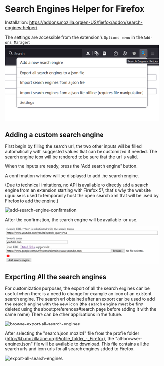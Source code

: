 # Search Engines Helper for Firefox
Installation: https://addons.mozilla.org/en-US/firefox/addon/search-engines-helper/

The settings are accessible from the extension's `Options menu` in the `Add-ons Manager`:
![menu](https://raw.githubusercontent.com/soufianesakhi/firefox-search-engines-helper/master/screenshots/menu.PNG)

## Adding a custom search engine

First begin by filling the search url, the two other inputs will be filled automatically with suggested values that can be customized if needed.
The search engine icon will be rendered to be sure that the url is valid.

When the inputs are ready, press the "Add search engine" button.

A confirmation window will be displayed to add the search engine.

(Due to technical limitations, no API is available to directly add a search engine from an extension starting with Firefox 57, that's why the website uguu.se is used to temporarily host the open search xml that will be used by Firefox to add the engine.)

![add-search-engine-confirmation](https://raw.githubusercontent.com/soufianesakhi/firefox-search-engines-helper/master/screenshots/add-search-engine-confirmation.PNG)

After the confirmation, the search engine will be available for use.

![add-search-engine](https://raw.githubusercontent.com/soufianesakhi/firefox-search-engines-helper/master/screenshots/add-search-engine.PNG)

## Exporting All the search engines

For customization purposes, the export of all the search engines can be useful when there is a need to change for example an icon of an existent search engine.
The search url obtained after an export can be used to add the search engine with the new icon (the search engine must be first deleted using the about:preferences#search page before adding it with the same name)
There can be other applications in the future.

![browse-export-all-search-engines](https://raw.githubusercontent.com/soufianesakhi/firefox-search-engines-helper/master/screenshots/browse-export-all-search-engines.PNG)

After selecting the "search.json.mozlz4" file from the profile folder (http://kb.mozillazine.org/Profile_folder_-_Firefox), the "all-browser-engines.json" file will be available to download.
This file contains all the search urls and icon urls for all search engines added to Firefox.

![export-all-search-engines](https://raw.githubusercontent.com/soufianesakhi/firefox-search-engines-helper/master/screenshots/export-all-search-engines.PNG)

